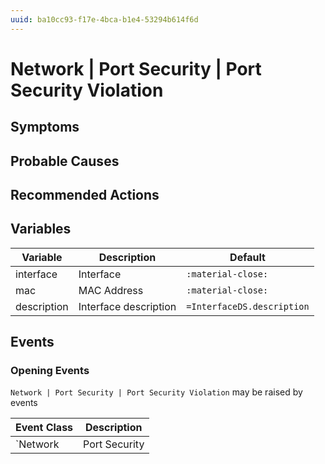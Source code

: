 ```yaml
---
uuid: ba10cc93-f17e-4bca-b1e4-53294b614f6d
---
```

# Network | Port Security | Port Security Violation

## Symptoms

## Probable Causes

## Recommended Actions

## Variables

Variable | Description | Default
--- | --- | ---
interface | Interface | `:material-close:`
mac | MAC Address | `:material-close:`
description | Interface description | `=InterfaceDS.description`

## Events

### Opening Events
`Network | Port Security | Port Security Violation` may be raised by events

Event Class | Description
--- | ---
`Network | Port Security | Port Security Violation` | dispose
